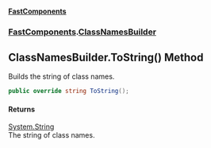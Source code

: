 #### [FastComponents](FastComponents.md 'FastComponents')
### [FastComponents](FastComponents.md 'FastComponents').[ClassNamesBuilder](FastComponents.ClassNamesBuilder.md 'FastComponents.ClassNamesBuilder')

## ClassNamesBuilder.ToString() Method

Builds the string of class names.

```csharp
public override string ToString();
```

#### Returns
[System.String](https://docs.microsoft.com/en-us/dotnet/api/System.String 'System.String')  
The string of class names.